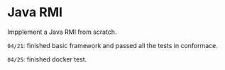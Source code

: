 # Java RMI

Impplement a Java RMI from scratch.

`04/21`: finished basic framework and passed all the tests in conformace.

`04/25`: finished docker test.

